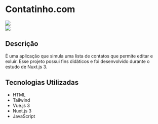 # Contatinho.com

<img src="@/assets/tela1.png"><br>
<img src="@/assets/tela2.png">

## Descrição
É uma aplicação que simula uma lista de contatos que permite editar e exluir. Esse projeto possui fins didáticos e foi desenvolvido durante o estudo de Nuxt.js 3.

## Tecnologias Utilizadas
- HTML
- Tailwind
- Vue.js 3
- Nuxt.js 3
- JavaScript